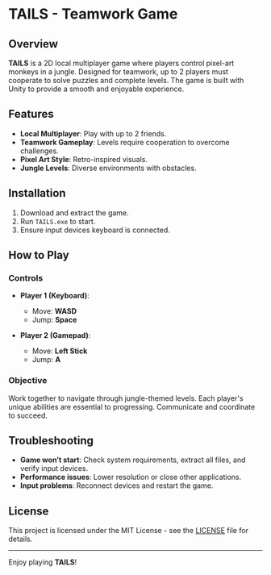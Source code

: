 # TAILS - Teamwork Game

## Overview
**TAILS** is a 2D local multiplayer game where players control pixel-art monkeys in a jungle. Designed for teamwork, up to 2 players must cooperate to solve puzzles and complete levels. The game is built with Unity to provide a smooth and enjoyable experience.

## Features
- **Local Multiplayer**: Play with up to 2 friends.
- **Teamwork Gameplay**: Levels require cooperation to overcome challenges.
- **Pixel Art Style**: Retro-inspired visuals.
- **Jungle Levels**: Diverse environments with obstacles.

## Installation
1. Download and extract the game.
2. Run `TAILS.exe` to start.
3. Ensure input devices keyboard is connected.

## How to Play
### Controls
- **Player 1 (Keyboard)**: 
  - Move: **WASD**
  - Jump: **Space**
  
- **Player 2 (Gamepad)**: 
  - Move: **Left Stick**
  - Jump: **A**

### Objective
Work together to navigate through jungle-themed levels. Each player's unique abilities are essential to progressing. Communicate and coordinate to succeed.

## Troubleshooting
- **Game won’t start**: Check system requirements, extract all files, and verify input devices.
- **Performance issues**: Lower resolution or close other applications.
- **Input problems**: Reconnect devices and restart the game.

## License
This project is licensed under the MIT License - see the [LICENSE](./LICENSE) file for details.

---

Enjoy playing **TAILS**!

